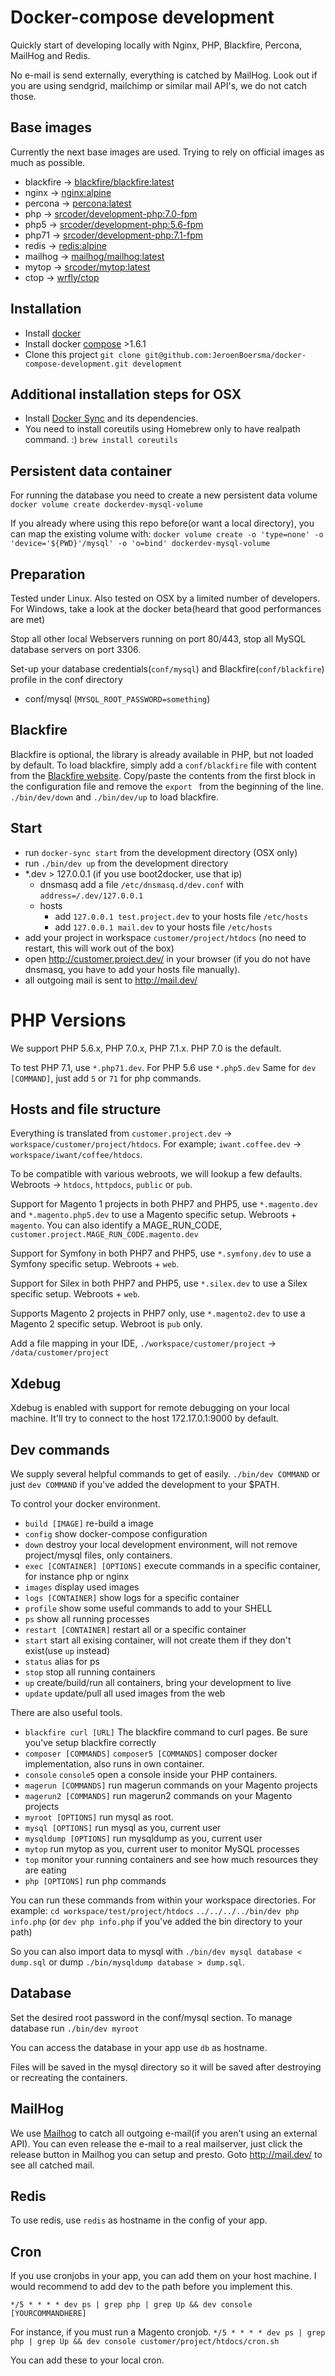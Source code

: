 
# Docker-compose development

Quickly start of developing locally with Nginx, PHP, Blackfire, Percona, MailHog and Redis.

No e-mail is send externally, everything is catched by MailHog.
Look out if you are using sendgrid, mailchimp or similar mail API's, we do not catch those.


## Base images

Currently the next base images are used. Trying to rely on official images as much as possible.

- blackfire -> [blackfire/blackfire:latest](https://hub.docker.com/r/blackfire/blackfire/)
- nginx -> [nginx:alpine](https://hub.docker.com/r/_/nginx/)
- percona -> [percona:latest](https://hub.docker.com/r/_/percona/)
- php -> [srcoder/development-php:7.0-fpm](https://hub.docker.com/r/srcoder/development-php/)
- php5 -> [srcoder/development-php:5.6-fpm](https://hub.docker.com/r/srcoder/development-php/)
- php71 -> [srcoder/development-php:7.1-fpm](https://hub.docker.com/r/srcoder/development-php/)
- redis -> [redis:alpine](https://hub.docker.com/r/_/redis/)
- mailhog -> [mailhog/mailhog:latest](https://hub.docker.com/r/mailhog/mailhog/)
- mytop -> [srcoder/mytop:latest](https://hub.docker.com/r/srcoder/mytop/)
- ctop -> [wrfly/ctop](https://hub.docker.com/r/wrfly/ctop/)


## Installation

- Install [docker](https://docs.docker.com/)
- Install docker [compose](https://docs.docker.com/compose/install/) >1.6.1
- Clone this project
  `git clone git@github.com:JeroenBoersma/docker-compose-development.git development`

## Additional installation steps for OSX

- Install [Docker Sync](http://docker-sync.io/) and its dependencies.
- You need to install coreutils using Homebrew only to have realpath command. :)
  `brew install coreutils`

## Persistent data container

For running the database you need to create a new persistent data volume `docker volume create dockerdev-mysql-volume`

If you already where using this repo before(or want a local directory), you can map the existing volume with:
`docker volume create -o 'type=none' -o 'device='${PWD}'/mysql' -o 'o=bind' dockerdev-mysql-volume`

## Preparation

Tested under Linux. Also tested on OSX by a limited number of developers.
For Windows, take a look at the docker beta(heard that good performances are met)

Stop all other local Webservers running on port 80/443, stop all MySQL database servers on port 3306.

Set-up your database credentials(`conf/mysql`) and Blackfire(`conf/blackfire`) profile in the conf directory

- conf/mysql (`MYSQL_ROOT_PASSWORD=something`)

## Blackfire

Blackfire is optional, the library is already available in PHP, but not loaded by default.
To load blackfire, simply add a `conf/blackfire` file with content from the [Blackfire website](https://blackfire.io/docs/integrations/docker#documentation).
Copy/paste the contents from the first block in the configuration file and remove the `export ` from the beginning of the line.
`./bin/dev/down` and `./bin/dev/up` to load blackfire.

## Start

- run `docker-sync start` from the development directory (OSX only)
- run `./bin/dev up` from the development directory
- \*.dev > 127.0.0.1 (if you use boot2docker, use that ip)
    - dnsmasq
      add a file `/etc/dnsmasq.d/dev.conf` with `address=/.dev/127.0.0.1`
    - hosts
        - add `127.0.0.1 test.project.dev` to your hosts file `/etc/hosts`
        - add `127.0.0.1 mail.dev` to your hosts file `/etc/hosts`
- add your project in workspace `customer/project/htdocs` (no need to restart, this will work out of the box)
- open http://customer.project.dev/ in your browser (if you do not have dnsmasq, you have to add your hosts file manually).
- all outgoing mail is sent to http://mail.dev/

# PHP Versions

We support PHP 5.6.x, PHP 7.0.x, PHP 7.1.x. PHP 7.0 is the default.

To test PHP 7.1, use `*.php71.dev`. For PHP 5.6 use `*.php5.dev`
Same for `dev [COMMAND]`, just add `5` or `71` for php commands.

## Hosts and file structure

Everything is translated from `customer.project.dev` -> `workspace/customer/project/htdocs`.
For example; `iwant.coffee.dev` -> `workspace/iwant/coffee/htdocs`.

To be compatible with various webroots, we will lookup a few defaults.
Webroots -> `htdocs`, `httpdocs`, `public` or `pub`.

Support for Magento 1 projects in both PHP7 and PHP5, use `*.magento.dev` and `*.magento.php5.dev` to use a Magento specific setup.
Webroots + `magento`. You can also identify a MAGE_RUN_CODE, `customer.project.MAGE_RUN_CODE.magento.dev`

Support for Symfony in both PHP7 and PHP5, use `*.symfony.dev` to use a Symfony specific setup.
Webroots + `web`.

Support for Silex in both PHP7 and PHP5, use `*.silex.dev` to use a Silex specific setup.
Webroots + `web`.

Supports Magento 2 projects in PHP7 only, use `*.magento2.dev` to use a Magento 2 specific setup.
Webroot is `pub` only.

Add a file mapping in your IDE, `./workspace/customer/project` -> `/data/customer/project`

## Xdebug

Xdebug is enabled with support for remote debugging on your local machine.
It'll try to connect to the host 172.17.0.1:9000 by default.

## Dev commands

We supply several helpful commands to get of easily. `./bin/dev COMMAND` or just `dev COMMAND` if you've added the development to your $PATH.

To control your docker environment.

- `build [IMAGE]`
  re-build a image
- `config`
  show docker-compose configuration
- `down`
  destroy your local development environment, will not remove project/mysql files, only containers.
- `exec [CONTAINER] [OPTIONS]`
  execute commands in a specific container, for instance php or nginx
- `images`
  display used images
- `logs [CONTAINER]`
  show logs for a specific container
- `profile`
  show some useful commands to add to your SHELL
- `ps`
  show all running processes
- `restart [CONTAINER]`
  restart all or a specific container
- `start`
  start all exising container, will not create them if they don't exist(use `up` instead)
- `status`
  alias for ps
- `stop`
  stop all running containers
- `up`
  create/build/run all containers, bring your development to live
- `update`
  update/pull all used images from the web

There are also useful tools.

- `blackfire curl [URL]`
  The blackfire command to curl pages. Be sure you've setup blackfire correctly
- `composer [COMMANDS]` `composer5 [COMMANDS]`
  composer docker implementation, also runs in own container.
- `console` `console5`
  open a console inside your PHP containers.
- `magerun [COMMANDS]`
  run magerun commands on your Magento projects
- `magerun2 [COMMANDS]`
  run magerun2 commands on your Magento projects
- `myroot [OPTIONS]`
  run mysql as root.
- `mysql [OPTIONS]`
  run mysql as you, current user
- `mysqldump [OPTIONS]`
  run mysqldump as you, current user
- `mytop`
  run mytop as you, current user to monitor MySQL processes
- `top`
  monitor your running containers and see how much resources they are eating
- `php [OPTIONS]`
  run php commands

You can run these commands from within your workspace directories.
For example: `cd workspace/test/project/htdocs` `../../../../bin/dev php info.php` (or `dev php info.php` if you've added the bin directory to your path)

So you can also import data to mysql with `./bin/dev mysql database < dump.sql` or dump `./bin/mysqldump database > dump.sql`.

## Database

Set the desired root password in the conf/mysql section.
To manage database run `./bin/dev myroot`

You can access the database in your app use `db` as hostname.

Files will be saved in the mysql directory so it will be saved after destroying or recreating the containers.

## MailHog

We use [Mailhog](https://github.com/mailhog/MailHog) to catch all outgoing e-mail(if you aren't using an external API).
You can even release the e-mail to a real mailserver, just click the release button in Mailhog you can setup and presto.
Goto http://mail.dev/ to see all catched mail.

## Redis

To use redis, use `redis` as hostname in the config of your app.


## Cron

If you use cronjobs in your app, you can add them on your host machine.
I would recommend to add dev to the path before you implement this.

`*/5 * * * * dev ps | grep php | grep Up && dev console [YOURCOMMANDHERE]`

For instance, if you must run a Magento cronjob.
`*/5 * * * * dev ps | grep php | grep Up && dev console customer/project/htdocs/cron.sh`

You can add these to your local cron.

